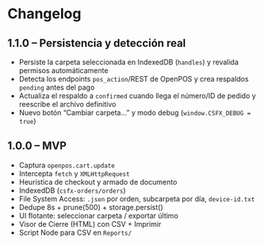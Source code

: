 # Changelog

## 1.1.0 – Persistencia y detección real
- Persiste la carpeta seleccionada en IndexedDB (`handles`) y revalida permisos automáticamente
- Detecta los endpoints `pos_action`/REST de OpenPOS y crea respaldos `pending` antes del pago
- Actualiza el respaldo a `confirmed` cuando llega el número/ID de pedido y reescribe el archivo definitivo
- Nuevo botón “Cambiar carpeta…” y modo debug (`window.CSFX_DEBUG = true`)

## 1.0.0 – MVP
- Captura `openpos.cart.update`
- Intercepta `fetch` y `XMLHttpRequest`
- Heurística de checkout y armado de documento
- IndexedDB (`csfx-orders/orders`)
- File System Access: `.json` por orden, subcarpeta por día, `device-id.txt`
- Dedupe 8s + prune(500) + storage.persist()
- UI flotante: seleccionar carpeta / exportar último
- Visor de Cierre (HTML) con CSV + Imprimir
- Script Node para CSV en `Reports/`
